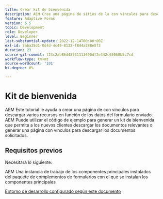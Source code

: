 ```yaml
---
title: Crear kit de bienvenida
description: AEM Cree una página de sitios de la con vínculos para descargar recursos en función de los datos del formulario enviado.
feature: Adaptive Forms
version: 6.5
topic: Development
role: Developer
level: Beginner
last-substantial-update: 2022-12-14T00:00:00Z
exl-id: 7aba25d1-0d4d-4c49-8132-f844a288e8f3
duration: 23
source-git-commit: f23c2ab86d42531113690df2e342c65060b5c7cd
workflow-type: tm+mt
source-wordcount: '101'
ht-degree: 0%

---
```


# Kit de bienvenida

AEM Este tutorial le ayuda a crear una página de con vínculos para descargar varios recursos en función de los datos del formulario enviado. AEM Puede utilizar el código de ejemplo para generar un kit de bienvenida que permita a los nuevos clientes descargar los documentos relevantes o generar una página con vínculos para descargar los documentos solicitados.

## Requisitos previos

Necesitará lo siguiente:

AEM Una instancia de trabajo de los componentes principales instalados del paquete de complementos de formularios con el que se instalan los componentes principales

[Entorno de desarrollo configurado según este documento](https://experienceleague.adobe.com/docs/experience-manager-learn/forms/creating-your-first-osgi-bundle/create-your-first-osgi-bundle.html)
